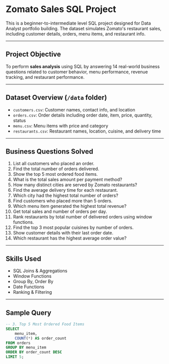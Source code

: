 #  Zomato Sales SQL Project

This is a beginner-to-intermediate level SQL project designed for Data Analyst portfolio building. The dataset simulates Zomato's restaurant sales, including customer details, orders, menu items, and restaurant info.

---

## Project Objective

To perform **sales analysis** using SQL by answering 14 real-world business questions related to customer behavior, menu performance, revenue tracking, and restaurant performance.

---

##  Dataset Overview (`/data` folder)

- `customers.csv`: Customer names, contact info, and location
- `orders.csv`: Order details including order date, item, price, quantity, status
- `menu.csv`: Menu items with price and category
- `restaurants.csv`: Restaurant names, location, cuisine, and delivery time

---

##  Business Questions Solved

1. List all customers who placed an order.
2. Find the total number of orders delivered.
3. Show the top 5 most ordered food items.
4. What is the total sales amount per payment method?
5. How many distinct cities are served by Zomato restaurants?
6. Find the average delivery time for each restaurant.
7. Which city had the highest total number of orders?
8. Find customers who placed more than 5 orders.
9. Which menu item generated the highest total revenue?
10. Get total sales and number of orders per day.
11. Rank restaurants by total number of delivered orders using window functions.
12. Find the top 3 most popular cuisines by number of orders.
13. Show customer details with their last order date.
14. Which restaurant has the highest average order value?

---

##  Skills Used

- SQL Joins & Aggregations
- Window Functions
- Group By, Order By
- Date Functions
- Ranking & Filtering

---

##  Sample Query

```sql
-- 3. Top 5 Most Ordered Food Items
SELECT 
    menu_item, 
    COUNT(*) AS order_count
FROM orders
GROUP BY menu_item
ORDER BY order_count DESC
LIMIT 5;
